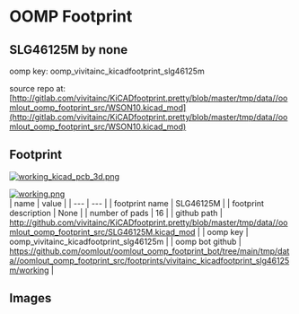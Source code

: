 # OOMP Footprint  
## SLG46125M  by none  
  
oomp key: oomp_vivitainc_kicadfootprint_slg46125m  
  
source repo at: [http://gitlab.com/vivitainc/KiCADfootprint.pretty/blob/master/tmp/data//oomlout_oomp_footprint_src/WSON10.kicad_mod](http://gitlab.com/vivitainc/KiCADfootprint.pretty/blob/master/tmp/data//oomlout_oomp_footprint_src/WSON10.kicad_mod)  
## Footprint  
  
[![working_kicad_pcb_3d.png](working_kicad_pcb_3d_600.png)](working_kicad_pcb_3d.png)  
  
[![working.png](working_600.png)](working.png)  
| name | value | 
| --- | --- | 
| footprint name | SLG46125M | 
| footprint description | None | 
| number of pads | 16 | 
| github path | http://github.com/vivitainc/KiCADfootprint.pretty/blob/master/tmp/data//oomlout_oomp_footprint_src/SLG46125M.kicad_mod | 
| oomp key | oomp_vivitainc_kicadfootprint_slg46125m | 
| oomp bot github | https://github.com/oomlout/oomlout_oomp_footprint_bot/tree/main/tmp/data//oomlout_oomp_footprint_src/footprints/vivitainc_kicadfootprint_slg46125m/working | 
## Images  
